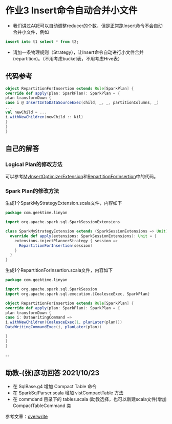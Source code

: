 # 作业3 Insert命令自动合并小文件

- 我们讲过AQE可以自动调整reducer的个数，但是正常跑Insert命令不会自动合并小文件，例如
```sql
insert into t1 select * from t2;
  ```
- 请加一条物理规则（Strategy），让Insert命令自动进行小文件合并(repartition)。（不用考虑bucket表，不用考虑Hive表）

## 代码参考

```scala
object RepartitionForInsertion extends Rule[SparkPlan] {
override def apply(plan: SparkPlan): SparkPlan = {
plan transformDown {
case i @ InsertIntoDataSourceExec(child, _, _, partitionColumns, _)
...
val newChild = ...
i.withNewChildren(newChild :: Nil)
}
}
}
```

## 自己的解答


### Logical Plan的修改方法

可以参考[MyInsertOptimizerExtension](https://github.com/amoyyean/SparkMyOptimizerExtension/blob/master/src/main/scala/com/geektime/linyan/MyInsertOptimizerExtension.scala)和[RepartitionForInsertion](https://github.com/amoyyean/SparkMyOptimizerExtension/blob/master/src/main/scala/com/geektime/linyan/RepartitionForInsertion.scala)中的代码。


### Spark Plan的修改方法

生成1个SparkMyStrategyExtension.scala文件，内容如下

```scala
package com.geektime.linyan

import org.apache.spark.sql.SparkSessionExtensions

class SparkMyStrategyExtension extends (SparkSessionExtensions => Unit) {
  override def apply(extensions: SparkSessionExtensions): Unit = {
    extensions.injectPlannerStrategy { session =>
      RepartitionForInsertion(session)
    }
  }
}
```

生成1个RepartitionForInsertion.scala文件，内容如下

```scala
package com.geektime.linyan

import org.apache.spark.sql.SparkSession
import org.apache.spark.sql.execution.{CoalesceExec, SparkPlan}

object RepartitionForInsertion extends Rule[SparkPlan] {
override def apply(plan: SparkPlan): SparkPlan = {
plan transformDown {
case i: DataWritingCommand =>
i.withNewChildren(CoalesceExec(1, planLater(plan)))
DataWritingCommandExec(i, planLater(plan))

}
}
}
```

--

## 助教-(张)彦功回答 2021/10/23



- 在 SqlBase.g4 增加 Compact Table 命令
- 在 SparkSqlParser.scala 增加 vistCompactTable 方法
- 在 commdand 目录下的 tables.scala (助教选择，也可以新建scala文件)增加 CompactTableCommand 类

参考文章：[overwrite](https://stackoverflow.com/questions/38487667/overwrite-specific-partitions-in-spark-dataframe-write-method)


